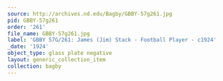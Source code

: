 ```yaml
---
source: http://archives.nd.edu/Bagby/GBBY-57g261.jpg
pid: GBBY-57g261
order: '261'
file_name: GBBY-57g261.jpg
label: 'GBBY 57G/261: James (Jim) Stack - Football Player - c1924'
_date: '1924'
object_type: glass plate negative
layout: generic_collection_item
collection: bagby
---
```

